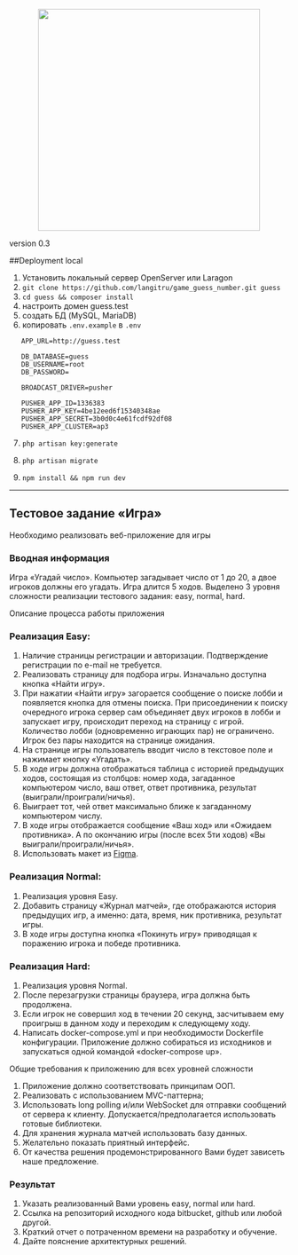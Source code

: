 <p align="center"><a href="https://laravel.com" target="_blank"><img src="https://raw.githubusercontent.com/laravel/art/master/logo-lockup/5%20SVG/2%20CMYK/1%20Full%20Color/laravel-logolockup-cmyk-red.svg" width="400"></a></p>

version 0.3

##Deployment local

1) Установить локальный сервер OpenServer или Laragon
2) ```git clone https://github.com/langitru/game_guess_number.git guess```
3) ```cd guess && composer install```
4) настроить домен guess.test
5) создать БД (MySQL, MariaDB)
6) копировать ```.env.example``` в ```.env```
```
   APP_URL=http://guess.test

   DB_DATABASE=guess
   DB_USERNAME=root
   DB_PASSWORD=

   BROADCAST_DRIVER=pusher

   PUSHER_APP_ID=1336383
   PUSHER_APP_KEY=4be12eed6f15340348ae
   PUSHER_APP_SECRET=3b0d0c4e61fcdf92df08
   PUSHER_APP_CLUSTER=ap3
```
7) ```php artisan key:generate```

8) ```php artisan migrate```

9) ```npm install && npm run dev```

---

## Тестовое задание «Игра»

Необходимо реализовать веб-приложение для игры

### Вводная информация

Игра «Угадай число». Компьютер загадывает число от 1 до 20, а двое игроков должны
его угадать. Игра длится 5 ходов. Выделено 3 уровня сложности реализации тестового задания: easy, normal, hard.

Описание процесса работы приложения

### Реализация Easy:
1. Наличие страницы регистрации и авторизации. Подтверждение регистрации по e-mail не требуется.
2. Реализовать страницу для подбора игры. Изначально доступна кнопка «Найти игру».
3. При нажатии «Найти игру» загорается сообщение о поиске лобби и появляется кнопка для отмены поиска. При присоединении к поиску очередного игрока сервер сам
объединяет двух игроков в лобби и запускает игру, происходит переход на страницу с игрой. Количество лобби (одновременно играющих пар) не ограничено. Игрок без
пары находится на странице ожидания.
4. На странице игры пользователь вводит число в текстовое поле и нажимает кнопку
«Угадать».
5. В ходе игры должна отображаться таблица с историей предыдущих ходов, состоящая
из столбцов: номер хода, загаданное компьютером число, ваш ответ, ответ противника, результат (выиграли/проиграли/ничья).
6. Выиграет тот, чей ответ максимально ближе к загаданному компьютером числу.
7. В ходе игры отображается сообщение «Ваш ход» или «Ожидаем противника». А по
окончанию игры (после всех 5ти ходов) «Вы выиграли/проиграли/ничья».
8. Использовать макет из [Figma](https://www.figma.com/file/a0x700qQgIumLllTczARdY/Guess-Number?node-id=0%3A1).

### Реализация Normal:
1. Реализация уровня Easy.
2. Добавить страницу «Журнал матчей», где отображаются история предыдущих игр, а
именно: дата, время, ник противника, результат игры.
3. В ходе игры доступна кнопка «Покинуть игру» приводящая к поражению игрока и
победе противника.

### Реализация Hard:
1. Реализация уровня Normal.
2. После перезагрузки страницы браузера, игра должна быть продолжена.
3. Если игрок не совершил ход в течении 20 секунд, засчитываем ему проигрыш в данном ходу и переходим к следующему ходу.
4. Написать docker-compose.yml и при необходимости Dockerfile конфигурации.
Приложение должно собираться из исходников и запускаться одной командой
«docker-compose up».

Общие требования к приложению для всех уровней сложности

1. Приложение должно соответствовать принципам ООП.
2. Реализовать с использованием MVC-паттерна;
3. Использовать long polling и/или WebSocket для отправки сообщений от сервера к
клиенту. Допускается/предполагается использовать готовые библиотеки.
4. Для хранения журнала матчей использовать базу данных.
5. Желательно показать приятный интерфейс.
6. От качества решения продемонстрированного Вами будет зависеть наше предложение.

### Результат
1. Указать реализованный Вами уровень easy, normal или hard.
2. Ссылка на репозиторий исходного кода bitbucket, github или любой другой.
3. Краткий отчет о потраченном времени на разработку и обучение.
4. Дайте пояснение архитектурных решений.

